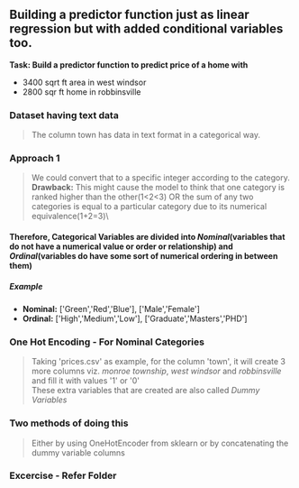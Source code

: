 ## Building a predictor function just as linear regression but with added conditional variables too.

**Task: Build a predictor function to predict price of a home with**
* 3400 sqrt ft area in west windsor
* 2800 sqr ft home in robbinsville


### Dataset having text data
> The column town has data in text format in a categorical way.

### Approach 1
> We could convert that to a specific integer according to the category.\
> **Drawback:** This might cause the model to think that one category is ranked higher than the other(1<2<3) OR the sum of any two categories is equal to a particular category due to its numerical equivalence(1+2=3)\

#### Therefore, Categorical Variables are divided into *Nominal*(variables that do not have a numerical value or order or relationship)  and *Ordinal*(variables do have some sort of numerical ordering in between them)

##### Example
* **Nominal:** ['Green','Red','Blue'], ['Male','Female']
* **Ordinal:** ['High','Medium','Low'], ['Graduate','Masters','PHD']


### One Hot Encoding - For Nominal Categories
> Taking 'prices.csv' as example, for the column 'town', it will create 3 more columns viz. *monroe township*, *west windsor* and *robbinsville* and fill it with values '1' or '0'\
> These extra variables that are created are also called *Dummy Variables*

### Two methods of doing this
> Either by using OneHotEncoder from sklearn or by concatenating the dummy variable columns

### Excercise - Refer Folder
